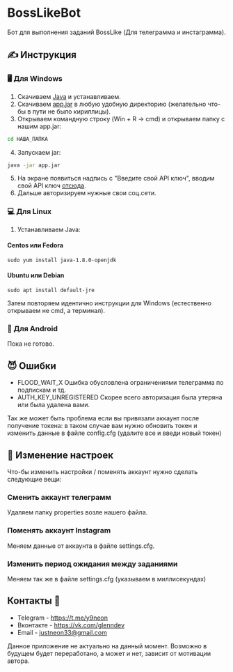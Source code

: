 # BossLikeBot
Бот для выполнения заданий BossLike (Для телеграмма и инстаграмма).
## ✍ Инструкция
### 🖥 Для Windows
1. Скачиваем [Java](https://java.com/ru/download/) и устанавливаем.
2. Скачиваем [app.jar](https://github.com/justneon33/BossLikeBot/blob/master/app.jar) в любую удобную директорию (желательно что-бы в пути не было кириллицы).
3. Открываем командную строку (Win + R -> cmd) и открываем папку с нашим app.jar:
```cmd
cd НАША_ПАПКА
```
4. Запускаем jar:
```cmd
java -jar app.jar
```
5. На экране появиться надпись с "Введите свой API ключ", вводим свой API ключ [отсюда](https://bosslike.ru/botapi/#/user_apikey_form).
6. Дальше авторизируем нужные свои соц.сети.
### 💻 Для Linux
1. Устанавливаем Java:
#### Centos или Fedora
```terminal
sudo yum install java-1.8.0-openjdk
```
#### Ubuntu или Debian
```terminal
sudo apt install default-jre
```
Затем повторяем идентично инструкции для Windows (естественно открываем не cmd, а терминал).
### 📱 Для Android
Пока не готово.
## 😈 Ошибки
+ FLOOD_WAIT_X
  Ошибка обусловлена ограничениями телеграмма по подпискам и тд.
+ AUTH_KEY_UNREGISTERED
  Скорее всего авторизация была утеряна или была удалена вами.

Так же может быть проблема если вы привязали аккаунт после получение токена: в таком случае вам нужно обновить токен и изменить данные в файле config.cfg (удалите все и введи новый токен)
## 📐 Изменение настроек
Что-бы изменить настройки / поменять аккаунт нужно сделать следующие вещи:
### Сменить аккаунт телеграмм
Удаляем папку properties возле нашего файла.
### Поменять аккаунт Instagram
Меняем данные от аккаунта в файле settings.cfg.
### Изменить период ожидания между заданиями
Меняем так же в файле settings.cfg (указываем в миллисекундах)

## Контакты 🧐
+ Telegram - https://t.me/y9neon
+ Вконтакте - https://vk.com/glenndev
+ Email - justneon33@gmail.com

Данное приложение не актуально на данный момент. Возможно в будущем будет переработано, а может и нет, зависит от мотивации автора.
